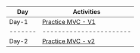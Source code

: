 | Day | Activities |
|------|-----------|
| Day-1 | [Practice MVC - V1](https://github.com/ali-azgar-rakib/Practice-MVC-Pattern-With-PHP/tree/d1/src)|
|-------|-----------------------|
| Day-2 | [Practice MVC - v2](https://github.com/ali-azgar-rakib/Practice-MVC-Pattern-With-PHP/tree/v2)

